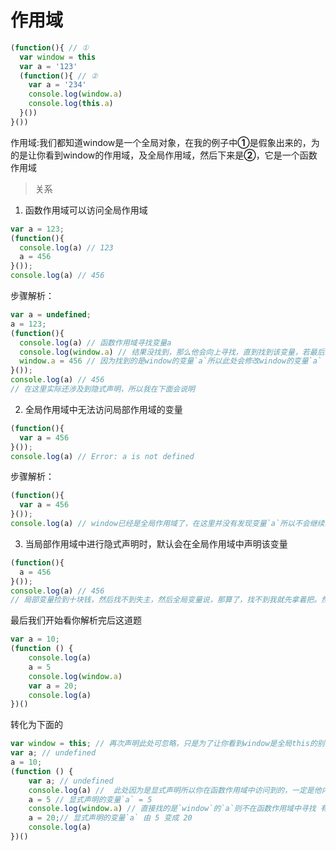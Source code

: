 # 作用域
```javascript
(function(){ // ①
  var window = this
  var a = '123'
  (function(){ // ②
    var a = '234'
    console.log(window.a)
    console.log(this.a)
  }())
}())
```
作用域:我们都知道window是一个全局对象，在我的例子中**①**是假象出来的，为的是让你看到window的作用域，及全局作用域，然后下来是**②**，它是一个函数作用域

> 关系
1. 函数作用域可以访问全局作用域
```javascript
var a = 123;
(function(){
  console.log(a) // 123
  a = 456
}());
console.log(a) // 456
```
步骤解析：
```javascript
var a = undefined;
a = 123;
(function(){
  console.log(a) // 函数作用域寻找变量a
  console.log(window.a) // 结果没找到，那么他会向上寻找，直到找到该变量，若最后没有找到，那么就会报该变量未定义
  window.a = 456 // 因为找到的是window的变量`a`所以此处会修改window的变量`a`
}());
console.log(a) // 456
// 在这里实际还涉及到隐式声明，所以我在下面会说明
```
2. 全局作用域中无法访问局部作用域的变量
```javascript
(function(){
  var a = 456
}());
console.log(a) // Error: a is not defined
```
步骤解析：
```javascript
(function(){
  var a = 456
}());
console.log(a) // window已经是全局作用域了，在这里并没有发现变量`a`所以不会继续向上寻找，直接输出 a is not defined
```
3. 当局部作用域中进行隐式声明时，默认会在全局作用域中声明该变量
```javascript
(function(){
  a = 456
}());
console.log(a) // 456
// 局部变量捡到十块钱，然后找不到失主，然后全局变量说，那算了，找不到我就先拿着把。然后局部变量说，好吧，那就给你吧！
```
最后我们开始看你解析完后这道题
```javascript
var a = 10;
(function () {
    console.log(a)
    a = 5
    console.log(window.a)
    var a = 20;
    console.log(a)
})()
```
转化为下面的
```javascript
var window = this; // 再次声明此处可忽略，只是为了让你看到window是全局this的别名
var a; // undefined
a = 10; 
(function () {
    var a; // undefined
    console.log(a) //  此处因为是显式声明所以你在函数作用域中访问到的，一定是他内部声明变量`a`
    a = 5 // 显式声明的变量`a` = 5
    console.log(window.a) // 直接找的是`window`的`a`则不在函数作用域中寻找 有趣的是，`function`中不通过`call`或`apply`修改`this`指针，此处输出 `this.a` 的效果是一致的
    a = 20;// 显式声明的变量`a` 由 5 变成 20
    console.log(a)
})()
```

